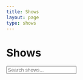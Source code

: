 ```yaml
---
title: Shows
layout: page
type: shows
---
```

<style>
    hr.has-background-black {
        display: none;
    }

    h1.title {
        display: none;
    }
</style>
<link rel="stylesheet" href="https://api.scyted.tv/wave-development/dashboard/scytedtv-resources.css">
<link rel="stylesheet" href="https://api.scyted.tv/wave-development/dashboard/mobile-lock.css">
<body>

<!-- <div class="mobile-error">
  <div id="error-message" style="color: red;">
    ScytedTV Resources isn't currently available to mobile users at this time.
  </div>
</div> -->

<div class="banner">
    <h1>Shows</h1>
    <input type="text" class="search-bar" placeholder="Search shows...">
  </div>
  <div class="grid" id="resource-grid">
    <!-- Resources will be dynamically added here -->
  </div>

  <script src="script.js"></script>
  <script src="https://api.scyted.tv/wave-development/dashboard/mobile-redirect.js"></script>

<!-- <script src="https://api.scyted.tv/wave-development/dashboard/page-loading-script.js"></script> -->
<script async src="https://www.googletagmanager.com/gtag/js?id=G-LF3ZTHGQHE"></script>

</body>